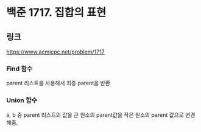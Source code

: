 # 백준 1717. 집합의 표현


## 링크
https://www.acmicpc.net/problem/1717


### Find 함수
parent 리스트를 사용해서 최종 parent을 반환

### Union 함수
a, b 중 parent 리스트의 값을 큰 원소의 parent값을 작은 원소의 parent 값으로 변경해줌.